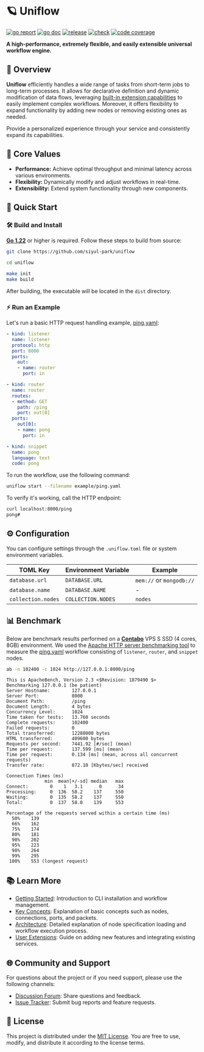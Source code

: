 # 🪐 Uniflow

[![go report][go_report_img]][go_report_url]
[![go doc][go_doc_img]][go_doc_url]
[![release][repo_releases_img]][repo_releases_url]
[![check][repo_check_img]][repo_check_url]
[![code coverage][go_code_coverage_img]][go_code_coverage_url]

**A high-performance, extremely flexible, and easily extensible universal workflow engine.**

## 📝 Overview

**Uniflow** efficiently handles a wide range of tasks from short-term jobs to long-term processes. It allows for declarative definition and dynamic modification of data flows, leveraging [built-in extension capabilities](./ext/README.md) to easily implement complex workflows. Moreover, it offers flexibility to expand functionality by adding new nodes or removing existing ones as needed.

Provide a personalized experience through your service and consistently expand its capabilities.

## 🎯 Core Values

- **Performance:** Achieve optimal throughput and minimal latency across various environments.
- **Flexibility:** Dynamically modify and adjust workflows in real-time.
- **Extensibility:** Extend system functionality through new components.

## 🚀 Quick Start

### 🛠️ Build and Install

**[Go 1.22](https://go.dev/doc/install)** or higher is required. Follow these steps to build from source:

```sh
git clone https://github.com/siyul-park/uniflow

cd uniflow

make init
make build
```

After building, the executable will be located in the `dist` directory.

### ⚡ Run an Example

Let's run a basic HTTP request handling example, [ping.yaml](./examples/ping.yaml):

```yaml
- kind: listener
  name: listener
  protocol: http
  port: 8000
  ports:
    out:
    - name: router
      port: in

- kind: router
  name: router
  routes:
  - method: GET
    path: /ping
    port: out[0]
  ports:
    out[0]:
    - name: pong
      port: in

- kind: snippet
  name: pong
  language: text
  code: pong
```

To run the workflow, use the following command:

```sh
uniflow start --filename example/ping.yaml
```

To verify it's working, call the HTTP endpoint:

```sh
curl localhost:8000/ping
pong#
```

## ⚙️ Configuration

You can configure settings through the `.uniflow.toml` file or system environment variables.

| TOML Key           | Environment Variable | Example                   |
|--------------------|----------------------|---------------------------|
| `database.url`     | `DATABASE.URL`       | `mem://` or `mongodb://`  |
| `database.name`    | `DATABASE.NAME`      | -                         |
| `collection.nodes` | `COLLECTION.NODES`   | `nodes`                   |

## 📊 Benchmark

Below are benchmark results performed on a **[Contabo](https://contabo.com/)** VPS S SSD (4 cores, 8GB) environment. We used the [Apache HTTP server benchmarking tool](https://httpd.apache.org/docs/2.4/programs/ab.html) to measure the [ping.yaml](./examples/ping.yaml) workflow consisting of `listener`, `router`, and `snippet` nodes.

```sh
ab -n 102400 -c 1024 http://127.0.0.1:8000/ping
```

```
This is ApacheBench, Version 2.3 <$Revision: 1879490 $>
Benchmarking 127.0.0.1 (be patient)
Server Hostname:        127.0.0.1
Server Port:            8000
Document Path:          /ping
Document Length:        4 bytes
Concurrency Level:      1024
Time taken for tests:   13.760 seconds
Complete requests:      102400
Failed requests:        0
Total transferred:      12288000 bytes
HTML transferred:       409600 bytes
Requests per second:    7441.92 [#/sec] (mean)
Time per request:       137.599 [ms] (mean)
Time per request:       0.134 [ms] (mean, across all concurrent requests)
Transfer rate:          872.10 [Kbytes/sec] received

Connection Times (ms)
              min  mean[+/-sd] median   max
Connect:        0    1   3.1      0      34
Processing:     0  136  58.2    137     550
Waiting:        0  135  58.2    137     550
Total:          0  137  58.0    139     553

Percentage of the requests served within a certain time (ms)
  50%    139
  66%    162
  75%    174
  80%    181
  90%    202
  95%    223
  98%    264
  99%    295
 100%    553 (longest request)
```

## 📚 Learn More

- [Getting Started](./docs/getting_started.md): Introduction to CLI installation and workflow management.
- [Key Concepts](./docs/key_concepts.md): Explanation of basic concepts such as nodes, connections, ports, and packets.
- [Architecture](./docs/architecture.md): Detailed explanation of node specification loading and workflow execution process.
- [User Extensions](./docs/user_extensions.md): Guide on adding new features and integrating existing services.

## 🌐 Community and Support

For questions about the project or if you need support, please use the following channels:

- [Discussion Forum](https://github.com/siyul-park/uniflow/discussions): Share questions and feedback.
- [Issue Tracker](https://github.com/siyul-park/uniflow/issues): Submit bug reports and feature requests.

## 📜 License

This project is distributed under the [MIT License](./LICENSE). You are free to use, modify, and distribute it according to the license terms.

<!-- Go -->

[go_download_url]: https://golang.org/dl/
[go_version_img]: https://img.shields.io/badge/Go-1.21+-00ADD8?style=for-the-badge&logo=go
[go_code_coverage_img]: https://codecov.io/gh/siyul-park/uniflow/graph/badge.svg?token=quEl9AbBcW
[go_code_coverage_url]: https://codecov.io/gh/siyul-park/uniflow
[go_report_img]: https://goreportcard.com/badge/github.com/siyul-park/uniflow
[go_report_url]: https://goreportcard.com/report/github.com/siyul-park/uniflow
[go_doc_img]: https://godoc.org/github.com/siyul-park/uniflow?status.svg
[go_doc_url]: https://godoc.org/github.com/siyul-park/uniflow

<!-- Repository -->

[repo_url]: https://github.com/siyul-park/uniflow
[repo_issues_url]: https://github.com/siyul-park/uniflow/issues
[repo_pull_request_url]: https://github.com/siyul-park/uniflow/pulls
[repo_discussions_url]: https://github.com/siyul-park/uniflow/discussions
[repo_releases_img]: https://img.shields.io/github/release/siyul-park/uniflow.svg
[repo_releases_url]: https://github.com/siyul-park/uniflow/releases
[repo_wiki_url]: https://github.com/siyul-park/uniflow/wiki
[repo_wiki_img]: https://img.shields.io/badge/docs-wiki_page-blue?style=for-the-badge&logo=none
[repo_wiki_faq_url]: https://github.com/siyul-park/uniflow/wiki/FAQ
[repo_check_img]: https://github.com/siyul-park/uniflow/actions/workflows/check.yml/badge.svg
[repo_check_url]: https://github.com/siyul-park/uniflow/actions/workflows/check.yml
